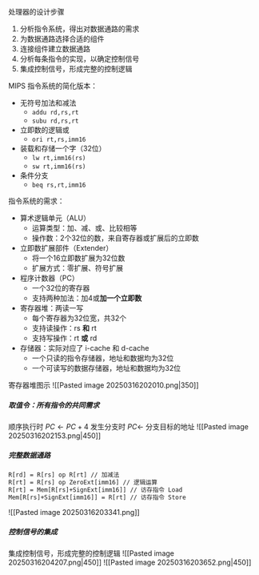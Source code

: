 
处理器的设计步骤
1. 分析指令系统，得出对数据通路的需求
2. 为数据通路选择合适的组件
3. 连接组件建立数据通路
4. 分析每条指令的实现，以确定控制信号
5. 集成控制信号，形成完整的控制逻辑

MIPS 指令系统的简化版本：
- 无符号加法和减法
	- `addu rd,rs,rt`
	- `subu rd,rs,rt`
- 立即数的逻辑或
	- `ori rt,rs,imm16`
- 装载和存储一个字（32位）
	- `lw rt,imm16(rs)`
	- `sw rt,imm16(rs)`
- 条件分支
	- `beq rs,rt,imm16`


指令系统的需求：
- 算术逻辑单元（ALU）
	- 运算类型：加、减、或、比较相等
	- 操作数：2个32位的数，来自寄存器或扩展后的立即数
- 立即数扩展部件（Extender）
	- 将一个16立即数扩展为32位数
	- 扩展方式：零扩展、符号扩展
- 程序计数器（PC）
	- 一个32位的寄存器
	- 支持两种加法：加4或**加一个立即数**
- 寄存器堆：两读一写
	- 每个寄存器为32位宽，共32个
	- 支持读操作：rs **和** rt
	- 支持写操作：rt **或** rd
- 存储器：实际对应了 i-cache 和 d-cache
	-  一个只读的指令存储器，地址和数据均为32位
	- 一个可读写的数据存储器，地址和数据均为32位

寄存器堆图示
![[Pasted image 20250316202010.png|350]]

##### 取值令：所有指令的共同需求
顺序执行时 $PC \leftarrow PC + 4$
发生分支时 $PC \leftarrow$ 分支目标的地址
![[Pasted image 20250316202153.png|450]]



##### 完整数据通路
```MIPS
R[rd] = R[rs] op R[rt] // 加减法
R[rt] = R[rs] op ZeroExt[imm16] // 逻辑运算
R[rt] = Mem[R[rs]+SignExt[imm16]] // 访存指令 Load
Mem[R[rs]+SignExt[imm16]] = R[rt] // 访存指令 Store
```

![[Pasted image 20250316203341.png]]

##### 控制信号的集成
集成控制信号，形成完整的控制逻辑
![[Pasted image 20250316204207.png|450]]
![[Pasted image 20250316203652.png|450]]